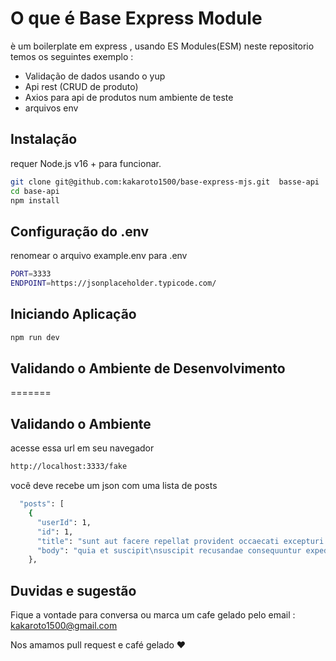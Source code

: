 # O que é Base Express Module

è um boilerplate em express , usando ES Modules(ESM) neste repositorio temos os seguintes exemplo :

- Validação de dados usando o yup
- Api rest (CRUD de produto)
- Axios para  api de produtos num ambiente de teste
- arquivos env

## Instalação

requer Node.js v16 + para funcionar.

```sh
git clone git@github.com:kakaroto1500/base-express-mjs.git  basse-api
cd base-api
npm install
```

## Configuração do .env

renomear o arquivo example.env para .env

```sh
PORT=3333
ENDPOINT=https://jsonplaceholder.typicode.com/
```

## Iniciando Aplicação

```sh
npm run dev
```

## Validando o Ambiente de Desenvolvimento

=======

## Validando o Ambiente

acesse essa url em seu navegador

```sh
http://localhost:3333/fake
```

você deve recebe um json com uma lista de posts

```sh
  "posts": [
    {
      "userId": 1,
      "id": 1,
      "title": "sunt aut facere repellat provident occaecati excepturi optio reprehenderit",
      "body": "quia et suscipit\nsuscipit recusandae consequuntur expedita et cum\nreprehenderit molestiae ut ut quas totam\nnostrum rerum est autem sunt rem eveniet architecto"
    },
```

## Duvidas e sugestão

Fique a vontade para conversa ou marca um cafe gelado pelo email : kakaroto1500@gmail.com

Nos amamos pull request e café gelado :heart:
